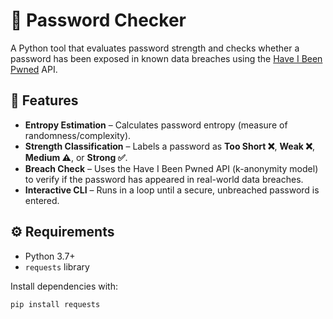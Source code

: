 # 🔐 Password Checker

A Python tool that evaluates password strength and checks whether a password has been exposed in known data breaches using the [Have I Been Pwned](https://haveibeenpwned.com/API/v3) API.

## 📌 Features
- **Entropy Estimation** – Calculates password entropy (measure of randomness/complexity).  
- **Strength Classification** – Labels a password as **Too Short ❌**, **Weak ❌**, **Medium ⚠️**, or **Strong ✅**.  
- **Breach Check** – Uses the Have I Been Pwned API (k-anonymity model) to verify if the password has appeared in real-world data breaches.  
- **Interactive CLI** – Runs in a loop until a secure, unbreached password is entered.  

## ⚙️ Requirements
- Python 3.7+  
- `requests` library  

Install dependencies with:
```bash
pip install requests
